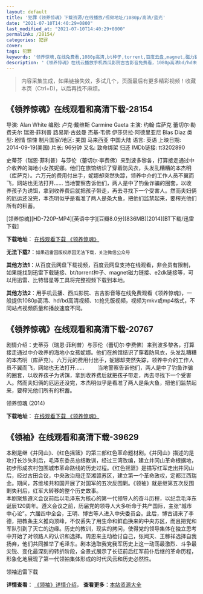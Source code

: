 ```yaml
---
layout: default
title: '犯罪《领养惊魂》下载资源/在线播放/视频地址/1080p/高清/蓝光'
date: "2021-07-10T14:40:29+0800"
last_modified_at: "2021-07-10T14:40:29+0800"
permalink: /28154/
categories: 犯罪
cover:
tags: 犯罪
keywords: '领养惊魂,在线免费看,1080p高清,bt种子,torrent,百度云盘,magnet,磁力链,迅雷下载资源'
description: '《领养惊魂》在线云播放手机西瓜影院吉吉影音免费看，1080p高清bd/hd未删减完整版和tc抢先枪版，mkv/mp4格式，附带bt/torrent种子、magnet/磁力链、百度云盘、网盘资源迅雷下载链接'
---
```


>内容采集生成，如果链接失效，多试几个，页面最后有更多精彩视频！收藏本页（Ctrl+D)，以后再找不麻烦。


## 《领养惊魂》在线观看和高清下载-28154

导演: Alan White 编剧: 卢克·戴维斯 Carmine Gaeta 主演: 约翰·库萨克 蕾切尔·勒费夫尔 瑞恩·菲利普 路易斯·古兹曼 杰基·韦佛 伊莎贝拉·阿德里亚尼 Blas Diaz 类型: 剧情 惊悚 制片国家/地区: 美国 马来西亚 中国大陆 语言: 英语 上映日期: 2014-09-19(美国) 片长: 96分钟 又名: 致命绑架 归还 IMDb链接: tt3202890

史蒂芬（瑞恩·菲利普）与莎伦（蕾切尔·李费佛）来到波多黎各，打算接走通过中介收养的海地小女孩妮娜。他们在旅馆结识了穿着防风衣，头发乱糟糟的本杰明（库萨克）。六万元的费用付出手，妮娜却突然失踪，领养中介的工作人员不翼而飞，网站也无法打开…… 当地警察告诉他们，两人是中了钓鱼诈骗的圈套，以收养孩子为诱饵，拿到收养费后就把孩子带走，再去寻找下一个受害人。然而夫妇俩的厄运还没完，本杰明似乎是看准了两人是条大鱼，把他们监禁起来，要榨光他们所有的积蓄。


[领养惊魂][HD-720P-MP4][英语中字][豆瓣8.0分][836MB][2014][BT下载/迅雷下载]

**下载地址**： [在线观看下载 《领养惊魂》](https://www.btdx8.com/torrent/reclaim_2014.html) 


**无法下载?**：`如果迅雷因版权原因无法下载，关注微信公众号 `

**其他方法1**：从百度云网盘下载视频，百度云网盘支持在线观看，非会员有限制，如果能找到迅雷下载链接、bt/torrent种子、magnet磁力链接、e2dk链接等，可以用迅雷、比特彗星等工具将完整视频下载到本地。

**其他方法2**：用手机云播、西瓜影院、吉吉影音等在线免费观看《领养惊魂》，一般提供1080p高清、hd/bd高清视频、tc抢先版视频，视频为mkv或mp4格式，不同站点视频质量和播放速度不同。


## 《领养惊魂》在线观看和高清下载-20767

剧情介绍：史蒂芬（瑞恩·菲利普）与莎伦（蕾切尔·李费佛）来到波多黎各，打算接走通过中介收养的海地小女孩妮娜。他们在旅馆结识了穿着防风衣，头发乱糟糟的本杰明（库萨克）。六万元的费用付出手，妮娜却突然失踪，领养中介的工作人员不翼而飞，网站也无法打开……  　　当地警察告诉他们，两人是中了钓鱼诈骗的圈套，以收养孩子为诱饵，拿到收养费后就把孩子带走，再去寻找下一个受害人。然而夫妇俩的厄运还没完，本杰明似乎是看准了两人是条大鱼，把他们监禁起来，要榨光他们所有的积蓄。


领养惊魂 (2014)

**下载地址**： [在线观看下载 《领养惊魂》](https://www.btbtdy.me/btdy/dy1631.html) 


## 《领袖》在线观看和高清下载-39629

本剧是继《井冈山》、《红色摇篮》的第三部红色革命题材剧。《井冈山》描述的是攻打长沙失利后，毛泽东委员总结教训，经过三湾改编，建立井冈山革命根据地，初步形成农村包围城市革命路线的历史过程。《红色摇篮》是描写红军走出井冈山后，经过古田会议，中央政治局迁至湘赣苏区，建立第一个革命政权，定都江西瑞金。期间，苏维埃共和国开展了对国军的五次反围剿。《领袖》就是继第五次反围剿失利后，红军大转移的整个历史故事。<br />本剧聚焦遵义会议前后以毛泽东为核心的第一代领导人的奋斗历程，以纪念毛泽东诞辰120周年。遵义会议之前，历届党的领导人大多听命于共产国际，主张&ldquo;城市中心论&rdquo;。六届四中全会，王明、博古等人进入中央委员会。此后，博古请来了李德，把教条主义推向顶峰，不仅丢失了用生命和鲜血换来的中央苏区，而且把党和军队引到了灭亡的边缘。历史的教训，现实的拷问，使得党的领导集体在独立思考中开始了对领路人的认识和选择。周恩来主动检讨自己，张闻天、王稼祥选择自我扬弃，他们共同推举了毛泽东。剧本选取我党我军历史上这一动荡最激烈、斗争最尖锐、变化最深刻的转折阶段，全景式展示了长征前后红军前仆后继的革命历程，形象化地展现了第一代领袖集体形成的时代风云和历史必然性。


领袖迅雷下载

**详情查看**： [《领袖》详情介绍](/movie/39629/)， **查看更多**：[本站资源大全](/movie/t/all/)

